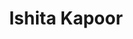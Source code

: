 ---
  layout: user
  title: Ishita Kapoor
  image: ishita.jpg
  birth_date: June 26th, 2001
  city: Ghaziabad, Uttar Pradesh, India
  location: Ghaziabad, Uttar Pradesh
  school: AKGEC, Ghaziabad
  tech_skills: Web Development, Python, C++, App Development
  hobbies: Dancing, Painting, Enjoying the beauty of nature, Reading Books, Having a good chit-chat, Travelling
  github: https://github.com/ishitakapoor26
  linkedin: https://www.linkedin.com/in/ishita-kapoor-789141184/
  twitter: 
  bio: Hola amigos! I'm Ishita, a Junior year student pursuing Computer Science and Engineering at AKGEC, Ghaziabad. Ishita is a creative web developer and app developer. She is keenly interested in entrepreneurship and innovative projects which helps her to expand her knowledge base. 
  coordinates:
    lat: 28.677
    lng: 77.502
---